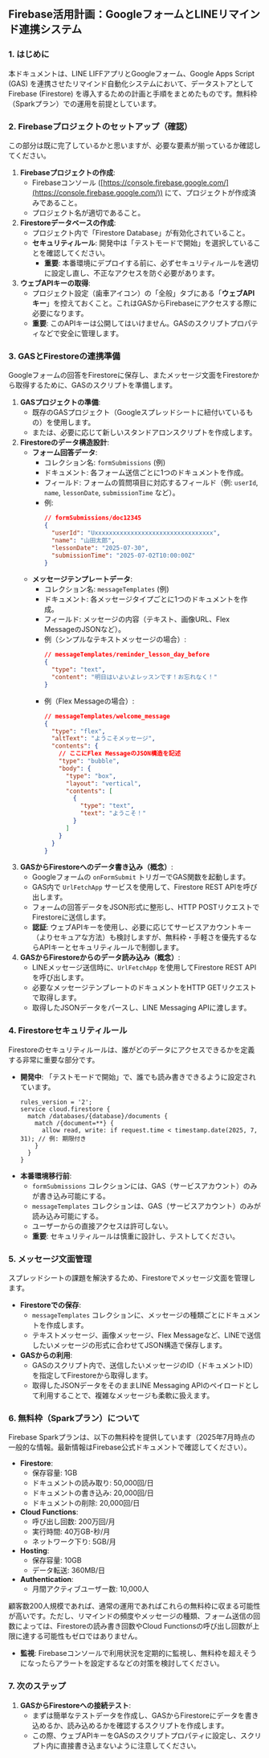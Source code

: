 ## Firebase活用計画：GoogleフォームとLINEリマインド連携システム

### 1. はじめに

本ドキュメントは、LINE LIFFアプリとGoogleフォーム、Google Apps Script (GAS) を連携させたリマインド自動化システムにおいて、データストアとしてFirebase (Firestore) を導入するための計画と手順をまとめたものです。無料枠（Sparkプラン）での運用を前提としています。

### 2. Firebaseプロジェクトのセットアップ（確認）

この部分は既に完了しているかと思いますが、必要な要素が揃っているか確認してください。

1.  **Firebaseプロジェクトの作成**:
    *   Firebaseコンソール ([https://console.firebase.google.com/](https://console.firebase.google.com/)) にて、プロジェクトが作成済みであること。
    *   プロジェクト名が適切であること。
2.  **Firestoreデータベースの作成**:
    *   プロジェクト内で「Firestore Database」が有効化されていること。
    *   **セキュリティルール**: 開発中は「テストモードで開始」を選択していることを確認してください。
        *   **重要**: 本番環境にデプロイする前に、必ずセキュリティルールを適切に設定し直し、不正なアクセスを防ぐ必要があります。
3.  **ウェブAPIキーの取得**:
    *   プロジェクト設定（歯車アイコン）の「全般」タブにある「**ウェブAPIキー**」を控えておくこと。これはGASからFirebaseにアクセスする際に必要になります。
    *   **重要**: このAPIキーは公開してはいけません。GASのスクリプトプロパティなどで安全に管理します。

### 3. GASとFirestoreの連携準備

Googleフォームの回答をFirestoreに保存し、またメッセージ文面をFirestoreから取得するために、GASのスクリプトを準備します。

1.  **GASプロジェクトの準備**:
    *   既存のGASプロジェクト（Googleスプレッドシートに紐付いているもの）を使用します。
    *   または、必要に応じて新しいスタンドアロンスクリプトを作成します。
2.  **Firestoreのデータ構造設計**:
    *   **フォーム回答データ**:
        *   コレクション名: `formSubmissions` (例)
        *   ドキュメント: 各フォーム送信ごとに1つのドキュメントを作成。
        *   フィールド: フォームの質問項目に対応するフィールド（例: `userId`, `name`, `lessonDate`, `submissionTime` など）。
        *   例:
            ```json
            // formSubmissions/doc12345
            {
              "userId": "Uxxxxxxxxxxxxxxxxxxxxxxxxxxxxxxxxx",
              "name": "山田太郎",
              "lessonDate": "2025-07-30",
              "submissionTime": "2025-07-02T10:00:00Z"
            }
            ```
    *   **メッセージテンプレートデータ**:
        *   コレクション名: `messageTemplates` (例)
        *   ドキュメント: 各メッセージタイプごとに1つのドキュメントを作成。
        *   フィールド: メッセージの内容（テキスト、画像URL、Flex MessageのJSONなど）。
        *   例（シンプルなテキストメッセージの場合）:
            ```json
            // messageTemplates/reminder_lesson_day_before
            {
              "type": "text",
              "content": "明日はいよいよレッスンです！お忘れなく！"
            }
            ```
        *   例（Flex Messageの場合）:
            ```json
            // messageTemplates/welcome_message
            {
              "type": "flex",
              "altText": "ようこそメッセージ",
              "contents": {
                // ここにFlex MessageのJSON構造を記述
                "type": "bubble",
                "body": {
                  "type": "box",
                  "layout": "vertical",
                  "contents": [
                    {
                      "type": "text",
                      "text": "ようこそ！"
                    }
                  ]
                }
              }
            }
            ```
3.  **GASからFirestoreへのデータ書き込み（概念）**:
    *   Googleフォームの `onFormSubmit` トリガーでGAS関数を起動します。
    *   GAS内で `UrlFetchApp` サービスを使用して、Firestore REST APIを呼び出します。
    *   フォームの回答データをJSON形式に整形し、HTTP POSTリクエストでFirestoreに送信します。
    *   **認証**: ウェブAPIキーを使用し、必要に応じてサービスアカウントキー（よりセキュアな方法）も検討しますが、無料枠・手軽さを優先するならAPIキーとセキュリティルールで制御します。
4.  **GASからFirestoreからのデータ読み込み（概念）**:
    *   LINEメッセージ送信時に、`UrlFetchApp` を使用してFirestore REST APIを呼び出します。
    *   必要なメッセージテンプレートのドキュメントをHTTP GETリクエストで取得します。
    *   取得したJSONデータをパースし、LINE Messaging APIに渡します。

### 4. Firestoreセキュリティルール

Firestoreのセキュリティルールは、誰がどのデータにアクセスできるかを定義する非常に重要な部分です。

*   **開発中**: 「テストモードで開始」で、誰でも読み書きできるように設定されています。
    ```
    rules_version = '2';
    service cloud.firestore {
      match /databases/{database}/documents {
        match /{document=**} {
          allow read, write: if request.time < timestamp.date(2025, 7, 31); // 例: 期限付き
        }
      }
    }
    ```
*   **本番環境移行前**:
    *   `formSubmissions` コレクションには、GAS（サービスアカウント）のみが書き込み可能にする。
    *   `messageTemplates` コレクションは、GAS（サービスアカウント）のみが読み込み可能にする。
    *   ユーザーからの直接アクセスは許可しない。
    *   **重要**: セキュリティルールは慎重に設計し、テストしてください。

### 5. メッセージ文面管理

スプレッドシートの課題を解決するため、Firestoreでメッセージ文面を管理します。

*   **Firestoreでの保存**:
    *   `messageTemplates` コレクションに、メッセージの種類ごとにドキュメントを作成します。
    *   テキストメッセージ、画像メッセージ、Flex Messageなど、LINEで送信したいメッセージの形式に合わせてJSON構造で保存します。
*   **GASからの利用**:
    *   GASのスクリプト内で、送信したいメッセージのID（ドキュメントID）を指定してFirestoreから取得します。
    *   取得したJSONデータをそのままLINE Messaging APIのペイロードとして利用することで、複雑なメッセージも柔軟に扱えます。

### 6. 無料枠（Sparkプラン）について

Firebase Sparkプランは、以下の無料枠を提供しています（2025年7月時点の一般的な情報。最新情報はFirebase公式ドキュメントで確認してください）。

*   **Firestore**:
    *   保存容量: 1GB
    *   ドキュメントの読み取り: 50,000回/日
    *   ドキュメントの書き込み: 20,000回/日
    *   ドキュメントの削除: 20,000回/日
*   **Cloud Functions**:
    *   呼び出し回数: 200万回/月
    *   実行時間: 40万GB-秒/月
    *   ネットワーク下り: 5GB/月
*   **Hosting**:
    *   保存容量: 10GB
    *   データ転送: 360MB/日
*   **Authentication**:
    *   月間アクティブユーザー数: 10,000人

顧客数200人規模であれば、通常の運用であればこれらの無料枠に収まる可能性が高いです。ただし、リマインドの頻度やメッセージの種類、フォーム送信の回数によっては、Firestoreの読み書き回数やCloud Functionsの呼び出し回数が上限に達する可能性もゼロではありません。

*   **監視**: Firebaseコンソールで利用状況を定期的に監視し、無料枠を超えそうになったらアラートを設定するなどの対策を検討してください。

### 7. 次のステップ

1.  **GASからFirestoreへの接続テスト**:
    *   まずは簡単なテストデータを作成し、GASからFirestoreにデータを書き込めるか、読み込めるかを確認するスクリプトを作成します。
    *   この際、ウェブAPIキーをGASのスクリプトプロパティに設定し、スクリプト内に直接書き込まないように注意してください。
